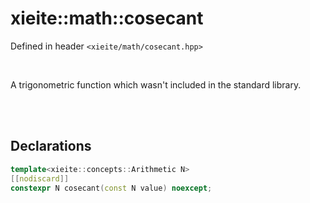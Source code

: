 # xieite::math::cosecant
Defined in header `<xieite/math/cosecant.hpp>`

<br/>

A trigonometric function which wasn't included in the standard library.

<br/><br/>

## Declarations
```cpp
template<xieite::concepts::Arithmetic N>
[[nodiscard]]
constexpr N cosecant(const N value) noexcept;
```
